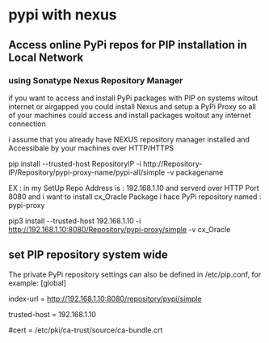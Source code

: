 # pypi with nexus
## Access online PyPi repos for PIP installation in Local Network
### using Sonatype Nexus Repository Manager 

if you want to access and install PyPi packages with PIP on systems witout internet or airgapped
you could install Nexus and setup a PyPi Proxy so all of your machines could access and install packages woitout any internet connection 

i assume that you already have NEXUS repository manager installed and Accessibale by your machines over HTTP/HTTPS 



pip install  --trusted-host RepositoryIP -i http://Repository-IP/Repository/pypi-proxy-name/pypi-all/simple -v packagename

EX : in my SetUp Repo Address is  : 192.168.1.10 and serverd over HTTP Port 8080 and i want to install cx_Oracle Package
i hace PyPi repository named : pypi-proxy


pip3 install  --trusted-host 192.168.1.10 -i http://192.168.1.10:8080/Repository/pypi-proxy/simple -v cx_Oracle

## set PIP repository system wide

The private PyPi repository settings can also be defined in /etc/pip.conf, for example:
[global]

index-url = http://192.168.1.10:8080/repository/pypi/simple

trusted-host = 192.168.1.10

#cert = /etc/pki/ca-trust/source/ca-bundle.crt




